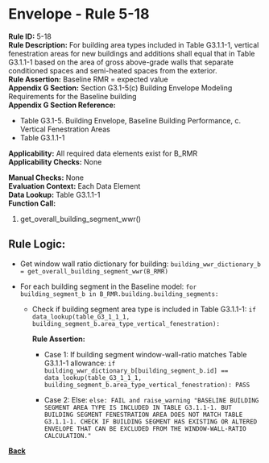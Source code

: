 
# Envelope - Rule 5-18  

**Rule ID:** 5-18  
**Rule Description:** For building area types included in Table G3.1.1-1, vertical fenestration areas for new buildings and additions shall equal that in Table G3.1.1-1 based on the area of gross above-grade walls that separate conditioned spaces and semi-heated spaces from the exterior.  
**Rule Assertion:** Baseline RMR = expected value  
**Appendix G Section:** Section G3.1-5(c) Building Envelope Modeling Requirements for the Baseline building  
**Appendix G Section Reference:**  

- Table G3.1-5. Building Envelope, Baseline Building Performance, c. Vertical Fenestration Areas  
- Table G3.1.1-1  

**Applicability:** All required data elements exist for B_RMR  
**Applicability Checks:** None  

**Manual Checks:** None  
**Evaluation Context:**  Each Data Element  
**Data Lookup:** Table G3.1.1-1  
**Function Call:**  

  1. get_overall_building_segment_wwr()

## Rule Logic:  

- Get window wall ratio dictionary for building: `building_wwr_dictionary_b = get_overall_building_segment_wwr(B_RMR)`

- For each building segment in the Baseline model: `for building_segment_b in B_RMR.building.building_segments:`

  - Check if building segment area type is included in Table G3.1.1-1: `if data_lookup(table_G3_1_1_1, building_segment_b.area_type_vertical_fenestration):`

    **Rule Assertion:**

      - Case 1: If building segment window-wall-ratio matches Table G3.1.1-1 allowance: `if building_wwr_dictionary_b[building_segment_b.id] == data_lookup(table_G3_1_1_1, building_segment_b.area_type_vertical_fenestration): PASS`

      - Case 2: Else: `else: FAIL and raise_warning "BASELINE BUILDING SEGMENT AREA TYPE IS INCLUDED IN TABLE G3.1.1-1. BUT BUILDING SEGMENT FENESTRATION AREA DOES NOT MATCH TABLE G3.1.1-1. CHECK IF BUILDING SEGMENT HAS EXISTING OR ALTERED ENVELOPE THAT CAN BE EXCLUDED FROM THE WINDOW-WALL-RATIO CALCULATION."`

**[Back](../_toc.md)**
